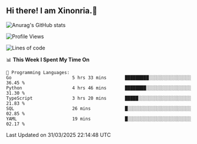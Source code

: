 ## Hi there! I am Xinonria.👋

![Anurag's GitHub stats](https://status-git-main-xinonrias-projects-f26540e3.vercel.app/api?username=xinonria&hide=stars,issues)

<!--START_SECTION:waka-->
![Profile Views](http://img.shields.io/badge/Profile%20Views-0-blue)

![Lines of code](https://img.shields.io/badge/From%20Hello%20World%20I%27ve%20Written-2.2%20million%20lines%20of%20code-blue)

📊 **This Week I Spent My Time On** 

```text
💬 Programming Languages: 
Go                       5 hrs 33 mins       █████████░░░░░░░░░░░░░░░░   36.45 % 
Python                   4 hrs 46 mins       ████████░░░░░░░░░░░░░░░░░   31.30 % 
TypeScript               3 hrs 20 mins       █████░░░░░░░░░░░░░░░░░░░░   21.83 % 
SQL                      26 mins             █░░░░░░░░░░░░░░░░░░░░░░░░   02.85 % 
YAML                     19 mins             █░░░░░░░░░░░░░░░░░░░░░░░░   02.17 % 
```


 Last Updated on 31/03/2025 22:14:48 UTC
<!--END_SECTION:waka-->

<!--
**xinonria/xinonria** is a ✨ _special_ ✨ repository because its `README.md` (this file) appears on your GitHub profile.

Here are some ideas to get you started:

- 🔭 I’m currently working on ...
- 🌱 I’m currently learning ...
- 👯 I’m looking to collaborate on ...
- 🤔 I’m looking for help with ...
- 💬 Ask me about ...
- 📫 How to reach me: ...
- 😄 Pronouns: ...
- ⚡ Fun fact: ...
-->
